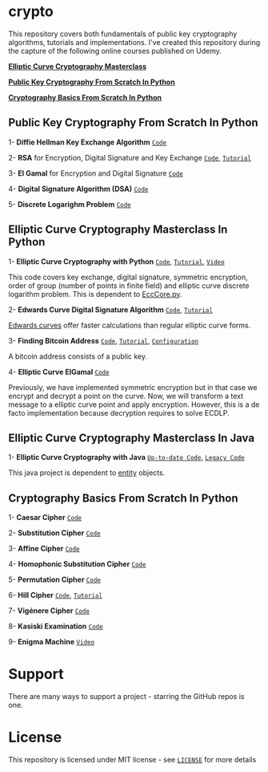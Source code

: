 # crypto

This repository covers both fundamentals of public key cryptography algorithms, tutorials and implementations. I've created this repository during the capture of the following online courses published on Udemy.

[**Elliptic Curve Cryptography Masterclass**](https://www.udemy.com/elliptic-curve-cryptography-masterclass/?couponCode=ECCMC-BLOG-201801)

[**Public Key Cryptography From Scratch In Python**](https://www.udemy.com/public-key-cryptography-from-scratch-in-python/?couponCode=PCC-101-BLOG-1804)

[**Cryptography Basics From Scratch In Python**](https://www.udemy.com/cryptography-basics-from-scratch-in-python/?couponCode=CRYPTO-BASICS-BLOG)



## Public Key Cryptography From Scratch In Python

1- **Diffie Hellman Key Exchange Algorithm** [`Code`](https://github.com/serengil/crypto/blob/master/python/diffiehellman.py)

2- **RSA** for Encryption, Digital Signature and Key Exchange [`Code`](https://github.com/serengil/crypto/blob/master/python/rsa.py), [`Tutorial`](http://sefiks.com/2018/05/21/the-math-behind-rsa-algorithm/)

3- **El Gamal** for Encryption and Digital Signature [`Code`](https://github.com/serengil/crypto/blob/master/python/elgamal.py)

4- **Digital Signature Algorithm (DSA)** [`Code`](https://github.com/serengil/crypto/blob/master/python/dsa.py)

5- **Discrete Logarighm Problem** [`Code`](https://github.com/serengil/crypto/blob/master/python/discretelogarithm.py)



## Elliptic Curve Cryptography Masterclass In Python

1- **Elliptic Curve Cryptography with Python** [`Code`](https://github.com/serengil/crypto/blob/master/python/EccApp.py), [`Tutorial`](https://sefiks.com/2016/03/13/the-math-behind-elliptic-curve-cryptography/), [`Video`](https://youtu.be/iydGkrjJkSM)

This code covers key exchange, digital signature, symmetric encryption, order of group (number of points in finite field) and elliptic curve discrete logarithm problem. This is dependent to [EccCore.py](https://github.com/serengil/crypto/blob/master/python/EccCore.py).

2- **Edwards Curve Digital Signature Algorithm** [`Code`](https://github.com/serengil/crypto/blob/master/python/EdDSA.py), [`Tutorial`](https://sefiks.com/2018/12/24/a-gentle-introduction-to-edwards-curve-digital-signature-algorithm-eddsa/)

[Edwards curves](https://sefiks.com/2018/12/19/a-gentle-introduction-to-edwards-curves/) offer faster calculations than regular elliptic curve forms.

3- **Finding Bitcoin Address** [`Code`](https://github.com/serengil/crypto/blob/master/python/Bitcoin.py), [`Tutorial`](https://sefiks.com/2018/03/26/a-step-by-step-bitcoin-address-example/), [`Configuration`](https://github.com/serengil/crypto/blob/master/configuration/bitcoin-configuration.txt)

A bitcoin address consists of a public key.

4- **Elliptic Curve ElGamal** [`Code`](https://github.com/serengil/crypto/blob/master/python/EC-ElGamal.py)

Previously, we have implemented symmetric encryption but in that case we encrypt and decrypt a point on the curve. Now, we will transform a text message to a elliptic curve point and apply encryption. However, this is a de facto implementation because decryption requires to solve ECDLP.

## Elliptic Curve Cryptography Masterclass In Java

1- **Elliptic Curve Cryptography with Java** [`Up-to-date Code`](https://github.com/serengil/crypto/blob/master/com.crypto.action/EccOverFiniteField.java), [`Legacy Code`](https://github.com/serengil/crypto/blob/master/com.crypto.action/EccOverRealNumbers.java)

This java project is dependent to [entity](https://github.com/serengil/crypto/tree/master/com.crypto.entity) objects.

## Cryptography Basics From Scratch In Python



1- **Caesar Cipher** [`Code`](https://github.com/serengil/crypto/blob/master/python/classical/Caesar.ipynb)

2- **Substitution Cipher** [`Code`](https://github.com/serengil/crypto/blob/master/python/classical/Substitution.ipynb)

3- **Affine Cipher** [`Code`](https://github.com/serengil/crypto/blob/master/python/classical/Affine.ipynb)

4- **Homophonic Substitution Cipher** [`Code`](https://github.com/serengil/crypto/blob/master/python/classical/Homophonic.ipynb)

5- **Permutation Cipher** [`Code`](https://github.com/serengil/crypto/blob/master/python/classical/Permutation.ipynb)

6- **Hill Cipher** [`Code`](https://github.com/serengil/crypto/blob/master/python/classical/Hill.ipynb), [`Tutorial`](https://sefiks.com/2018/12/04/a-step-by-step-hill-cipher-example/)

7- **Vigénere Cipher** [`Code`](https://github.com/serengil/crypto/blob/master/python/classical/Vigenere.ipynb)

8- **Kasiski Examination** [`Code`](https://github.com/serengil/crypto/blob/master/python/classical/Kasiski.ipynb)

9- **Enigma Machine** [`Video`](https://youtu.be/XPd8LCxwrsc)

# Support

There are many ways to support a project - starring the GitHub repos is one.

# License

This repository is licensed under MIT license - see [`LICENSE`](https://github.com/serengil/crypto/blob/master/LICENSE) for more details

